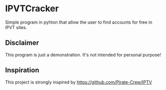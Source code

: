 # IPVTCracker
Simple program in pyhton that allow the user to find accounts for free in IPVT sites.

## Disclaimer
This program is just a demonstration. It's not intended for personal purpose!

## Inspiration
This project is strongly inspired by https://github.com/Pirate-Crew/IPTV

